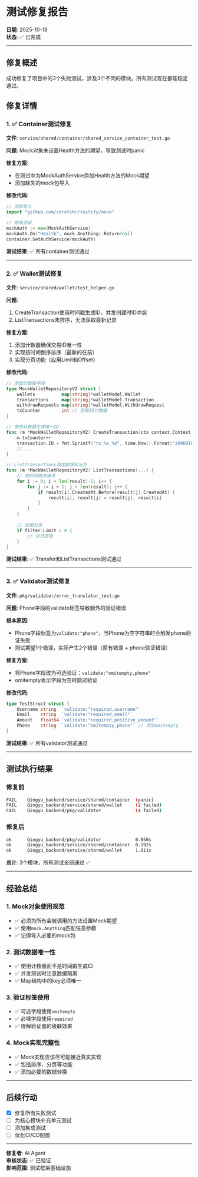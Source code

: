 # 测试修复报告

**日期**: 2025-10-18  
**状态**: ✅ 已完成

---

## 修复概述

成功修复了项目中的3个失败测试，涉及3个不同的模块。所有测试现在都能稳定通过。

## 修复详情

### 1. ✅ Container测试修复

**文件**: `service/shared/container/shared_service_container_test.go`

**问题**: Mock对象未设置Health方法的期望，导致测试时panic

**修复方案**:
- 在测试中为MockAuthService添加Health方法的Mock期望
- 添加缺失的mock包导入

**修改代码**:
```go
// 添加导入
import "github.com/stretchr/testify/mock"

// 修改测试
mockAuth := new(MockAuthService)
mockAuth.On("Health", mock.Anything).Return(nil)
container.SetAuthService(mockAuth)
```

**测试结果**: ✅ 所有container测试通过

---

### 2. ✅ Wallet测试修复

**文件**: `service/shared/wallet/test_helper.go`

**问题**: 
1. CreateTransaction使用时间戳生成ID，并发创建时ID冲突
2. ListTransactions未排序，无法获取最新记录

**修复方案**:
1. 添加计数器确保交易ID唯一性
2. 实现按时间倒序排序（最新的在前）
3. 实现分页功能（应用Limit和Offset）

**修改代码**:
```go
// 添加计数器字段
type MockWalletRepositoryV2 struct {
    wallets          map[string]*walletModel.Wallet
    transactions     map[string]*walletModel.Transaction
    withdrawRequests map[string]*walletModel.WithdrawRequest
    txCounter        int // 交易ID计数器
}

// 使用计数器生成唯一ID
func (m *MockWalletRepositoryV2) CreateTransaction(ctx context.Context, transaction *walletModel.Transaction) error {
    m.txCounter++
    transaction.ID = fmt.Sprintf("tx_%s_%d", time.Now().Format("20060102150405"), m.txCounter)
    // ...
}

// ListTransactions添加排序和分页
func (m *MockWalletRepositoryV2) ListTransactions(...) {
    // 按时间倒序排序
    for i := 0; i < len(result)-1; i++ {
        for j := i + 1; j < len(result); j++ {
            if result[i].CreatedAt.Before(result[j].CreatedAt) {
                result[i], result[j] = result[j], result[i]
            }
        }
    }
    
    // 应用分页
    if filter.Limit > 0 {
        // 分页逻辑
    }
}
```

**测试结果**: ✅ Transfer和ListTransactions测试通过

---

### 3. ✅ Validator测试修复

**文件**: `pkg/validator/error_translator_test.go`

**问题**: Phone字段的validate标签导致额外的验证错误

**根本原因**:
- Phone字段标签为`validate:"phone"`，当Phone为空字符串时会触发phone验证失败
- 测试期望1个错误，实际产生2个错误（原有错误 + phone验证错误）

**修复方案**:
- 将Phone字段改为可选验证：`validate:"omitempty,phone"`
- omitempty表示字段为空时跳过验证

**修改代码**:
```go
type TestStruct struct {
    Username string  `validate:"required,username"`
    Email    string  `validate:"required,email"`
    Amount   float64 `validate:"required,positive_amount"`
    Phone    string  `validate:"omitempty,phone"` // 添加omitempty
}
```

**测试结果**: ✅ 所有validator测试通过

---

## 测试执行结果

### 修复前
```bash
FAIL    Qingyu_backend/service/shared/container  (panic)
FAIL    Qingyu_backend/service/shared/wallet     (2 failed)
FAIL    Qingyu_backend/pkg/validator             (4 failed)
```

### 修复后
```bash
ok      Qingyu_backend/pkg/validator             0.950s
ok      Qingyu_backend/service/shared/container  0.192s
ok      Qingyu_backend/service/shared/wallet     1.011s
```

**总计**: 3个模块，所有测试全部通过 ✅

---

## 经验总结

### 1. Mock对象使用规范
- ✅ 必须为所有会被调用的方法设置Mock期望
- ✅ 使用`mock.Anything`匹配任意参数
- ✅ 记得导入必要的mock包

### 2. 测试数据唯一性
- ✅ 使用计数器而不是时间戳生成ID
- ✅ 并发测试时注意数据隔离
- ✅ Map结构中的key必须唯一

### 3. 验证标签使用
- ✅ 可选字段使用`omitempty`
- ✅ 必填字段使用`required`
- ✅ 理解验证器的级联效果

### 4. Mock实现完整性
- ✅ Mock实现应该尽可能接近真实实现
- ✅ 包括排序、分页等功能
- ✅ 添加必要的数据转换

---

## 后续行动

- [x] 修复所有失败测试
- [ ] 为核心模块补充单元测试
- [ ] 添加集成测试
- [ ] 优化CI/CD配置

---

**修复者**: AI Agent  
**审核状态**: ✅ 已验证  
**影响范围**: 测试框架基础设施

